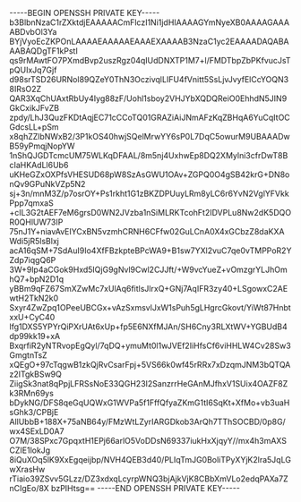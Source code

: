 -----BEGIN OPENSSH PRIVATE KEY-----
b3BlbnNzaC1rZXktdjEAAAAACmFlczI1Ni1jdHIAAAAGYmNyeXB0AAAAGAAAABDvbOl3Ya
BYjVyoEcZKPOnLAAAAEAAAAAEAAAEXAAAAB3NzaC1yc2EAAAADAQABAAABAQDgTF1kPstI
qs9rMAwtFO7PXmdBvp2uszRgz04qIUdDNXTP1M7+l/FMDTbpZbPKfvucJsTpQUIxJq7Gjf
d98srTSD26URNol89QZeY0ThN3OczivqlLIFU4fVnitt5SsLjvJvyfElCcYOQN38IRsO2Z
QAR3XqChUAxtRbUy4Iyg88zF/Uohl1sboy2VHJYbXQDQReiO0EhhdN5JIN9GkCxikJFvZB
zpdy/LhJ3QuzFKDtAqjEC71cCCoTQ01GRAZiAiJNmAFzKqZBHqA6YuCqItOCGdcsLL+pSm
x8qhZZlbNWxB2/3P1kOS40hwjSQelMrwYY6sP0L7DqC5owurM9UBAAADwB59yPmqjNopYW
1nShQJGDTcmcUM75WLKqDFAAL/8m5nj4UxhwEp8DQ2XMylni3cfrDwT8BcIaHKAdLl6Ub6
uKHeGZxOXPfsVHESUD68pW8SzAsGWU1OAv+ZGPQ0O4gSB42krG+DN8onQv9GPuNkVZp5N2
sj+3n/mnM3Z/p7osrOY+Ps1rkht1G1zBKZDPUuyLRm8yLC6r6YvN2VglYFVkkPpp7qmxaS
+cIL3G2tAEF7eM6grsD0WN2JVzba1nSiMLRKTcohFt2IDVPLu8Nw2dK5DQOR0QHlUW73IP
75nJ1Y+niavAvEIYCxBN5vzmhCRNH6CFfw02GuLCnA0X4xGCbzZ8daKXAWdi5jR5lsBlxj
acA16qSM+7SdAuI9Io4XfFBzkpteBPcWA9+B1sw7YXl2vuC7qe0vTMPPoR2YZdp7iqgQ6P
3W+9lp4aCGok9Hxd5IQjG9gNvl9Cwl2CJJft/+W9vcYueZ+vOmzgrYLJhOmhQ7+bpN2D1q
yBBm9qFZ67SmXZwMc7xUlAq6fitlsJlrxQ+GNj7AqIFR3zy40+LSgowxC2AEwtH2TkN2k0
Sxyr4ZwZpq1OPeeUBCGx+vAzSxmsvlJxW1sPuh5gLHgrcGkovt/YiWt87HnbtxxU+CyC40
lfg1DXS5YPYrQiPXrUAt6xUp+fp5E6NXfMJAn/SH6Cny3RLXtWV+YGBUdB4dp99kk19+xA
BxqrfiR2yNTRvopEgQyl/7qDQ+ymuMt0l1wJVEf2IiHfsCf6viHHLW4Cv28Sw3GmgtnTsZ
xQEgO+97cTqgwB1zkQjRvCsarFpj+5VS66k0wf45rRRx7xDzqmJNM3bQTQAz2ITgkBSw9Q
ZiigSk3nat8qPpjLFRSsNoE33QGH23I2SanzrrHeGAnMJfhxV1SUix4OAZF8Zk3RMn69ys
bDykNG/DFS8qeGqUQWxG1WVPa5f1FffQfyaZKmG1tI6SqKt+XfMo+vb3uaHsGhk3/CPBjE
AllUbbB+188X+75aNB64y/FMzWtLZyrIARGDkob3ArQh7TThSOCBD/0p8G/wx4SExLD0A7
O7M/38SPxc7GpqxtH1EPj66arlO5VoDDsN69337iukHxXjqyY//mx4h3mAXSCZIE1lokJg
8iQuXOq5lK9XxEgqeijbp/NVH4QEB3d40/PLIqTmJG0BoliTPyXYjK2lra5JqLGwXrasHw
rTiaio39ZSvv5GLzz/DZ3xdxqLcyrpWNQ3bjAjkVjK8CBbXmVLo2edqPAXa7ZnCIgEo/8X
bzPIHtsg==
-----END OPENSSH PRIVATE KEY-----
